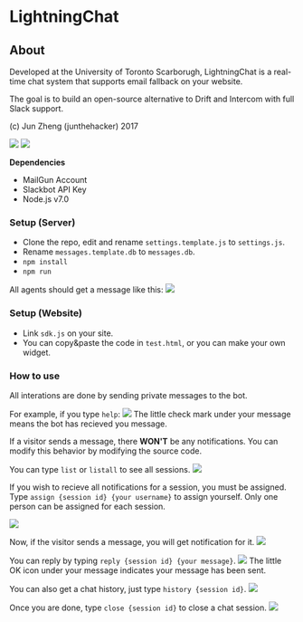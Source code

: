 # LightningChat

## About
Developed at the University of Toronto Scarborugh, LightningChat is a real-time chat system that supports email fallback on your website.

The goal is to build an open-source alternative to Drift and Intercom with full Slack support.

(c) Jun Zheng (junthehacker) 2017

![](http://i.imgur.com/eqqLyXr.png)
![](http://i.imgur.com/X1KxQoB.png)

**Dependencies**
* MailGun Account
* Slackbot API Key
* Node.js v7.0

### Setup (Server)
* Clone the repo, edit and rename `settings.template.js` to `settings.js`.
* Rename `messages.template.db` to `messages.db`.
* `npm install`
* `npm run`

All agents should get a message like this:
![](https://i.imgur.com/BB0fCED.png)

### Setup (Website)
* Link `sdk.js` on your site.
* You can copy&paste the code in `test.html`, or you can make your own widget. 

### How to use

All interations are done by sending private messages to the bot.

For example, if you type `help`:
![](http://i.imgur.com/9kFs4Th.png)
The little check mark under your message means the bot has recieved you message.


If a visitor sends a message, there **WON'T** be any notifications. You can modify this behavior by modifying the source code.

You can type `list` or `listall` to see all sessions.
![](http://i.imgur.com/29PCZEM.png)

If you wish to recieve all notifications for a session, you must be assigned. Type `assign {session id} {your username}` to assign yourself. Only one person can be assigned for each session.

![](http://i.imgur.com/YKYXCOA.png)

Now, if the visitor sends a message, you will get notification for it.
![](http://i.imgur.com/NWpvhj6.png)

You can reply by typing `reply {session id} {your message}`.
![](http://i.imgur.com/0nbWDCx.png)
The little OK icon under your message indicates your message has been sent.

You can also get a chat history, just type `history {session id}`.
![](http://i.imgur.com/qijWCUd.png)

Once you are done, type `close {session id}` to close a chat session.
![](http://i.imgur.com/R8iCpVe.png)